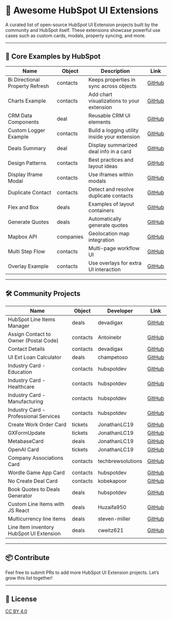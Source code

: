 # 🌟 Awesome HubSpot UI Extensions

A curated list of open-source HubSpot UI Extension projects built by the community and HubSpot itself. These extensions showcase powerful use cases such as custom cards, modals, property syncing, and more.

---

## 🧩 Core Examples by HubSpot

| Name | Object | Description | Link |
|------|--------|-------------|------|
| Bi Directional Property Refresh | contacts | Keeps properties in sync across objects | [GitHub](https://github.com/HubSpot/ui-extensions-examples/tree/main/bi-directional-property-refresh) |
| Charts Example | contacts | Add chart visualizations to your extension | [GitHub](https://github.com/HubSpot/ui-extensions-examples/tree/main/charts-example) |
| CRM Data Components | deal | Reusable CRM UI elements | [GitHub](https://github.com/HubSpot/ui-extensions-examples/tree/main/crm-data-components) |
| Custom Logger Example | contacts | Build a logging utility inside your extension | [GitHub](https://github.com/HubSpot/ui-extensions-examples/tree/main/custom-logger-example) |
| Deals Summary | deal | Display summarized deal info in a card | [GitHub](https://github.com/HubSpot/ui-extensions-examples/tree/main/deals-summary) |
| Design Patterns | contacts | Best practices and layout ideas | [GitHub](https://github.com/HubSpot/ui-extensions-examples/tree/main/design-patterns) |
| Display Iframe Modal | contacts | Use iframes within modals | [GitHub](https://github.com/HubSpot/ui-extensions-examples/tree/main/display-iframe-modal) |
| Duplicate Contact | contacts | Detect and resolve duplicate contacts | [GitHub](https://github.com/HubSpot/ui-extensions-examples/tree/main/duplicate-contact) |
| Flex and Box | deals | Examples of layout containers | [GitHub](https://github.com/HubSpot/ui-extensions-examples/tree/main/flex-and-box) |
| Generate Quotes | deals | Automatically generate quotes | [GitHub](https://github.com/HubSpot/ui-extensions-examples/tree/main/generate-quotes) |
| Mapbox API | companies | Geolocation map integration | [GitHub](https://github.com/HubSpot/ui-extensions-examples/tree/main/mapbox-api) |
| Multi Step Flow | contacts | Multi-page workflow UI | [GitHub](https://github.com/HubSpot/ui-extensions-examples/tree/main/multi-step-flow) |
| Overlay Example | contacts | Use overlays for extra UI interaction | [GitHub](https://github.com/HubSpot/ui-extensions-examples/tree/main/overlay-example) |

---

## 🛠️ Community Projects

| Name | Object | Developer | Link |
|------|--------|-----------|------|
| HubSpot Line Items Manager | deals | devadigax | [GitHub](https://github.com/devadigax/Hubspot-Line-Items-Manager) |
| Assign Contact to Owner (Postal Code) | contacts | Antoinebr | [GitHub](https://github.com/Antoinebr/HubSpot-crm-extension-assign-contact-to-owner-based-on-postal-code) |
| Contact Details | contacts | devadigax | [GitHub](https://github.com/devadigax/Contact-Details) |
| UI Ext Loan Calculator | deals | champetoso | [GitHub](https://github.com/champetoso/ui-ext-loan-calculator) |
| Industry Card - Education | contacts | hubspotdev | [GitHub](https://github.com/hubspotdev/uie-industry-card-samples/tree/main/education) |
| Industry Card - Healthcare | contacts | hubspotdev | [GitHub](https://github.com/hubspotdev/uie-industry-card-samples/tree/main/healthcare) |
| Industry Card - Manufacturing | contacts | hubspotdev | [GitHub](https://github.com/hubspotdev/uie-industry-card-samples/tree/main/manufacturing) |
| Industry Card - Professional Services | contacts | hubspotdev | [GitHub](https://github.com/hubspotdev/uie-industry-card-samples/tree/main/professional_services) |
| Create Work Order Card | tickets | JonathanLC19 | [GitHub](https://github.com/JonathanLC19/hubspot_ui_extensions/tree/main/Create%20Work%20Order%20Card) |
| GXFormUpdate | tickets | JonathanLC19 | [GitHub](https://github.com/JonathanLC19/hubspot_ui_extensions/tree/main/GXFormUpdate/gxFormUpdate) |
| MetabaseCard | deals | JonathanLC19 | [GitHub](https://github.com/JonathanLC19/hubspot_ui_extensions/tree/main/Metabase/metabaseCard) |
| OpenAI Card | tickets | JonathanLC19 | [GitHub](https://github.com/JonathanLC19/hubspot_ui_extensions/tree/main/OpenAICard/openaiCard) |
| Company Associations Card | contacts | techbrewsolutions | [GitHub](https://github.com/techbrewsolutions/ui-ext-public) |
| Wordle Game App Card | contacts | hubspotdev | [GitHub](https://github.com/hubspotdev/uie-wordle) |
| No Create Deal Card | contacts | kobekapoor | [GitHub](https://github.com/kobekapoor/HS_Extension-NoCreateDealCard/tree/main) |
| Book Quotes to Deals Generator | deals | hubspotdev | [GitHub](https://github.com/hubspotdev/book-quotes-to-deals) |
| Custom Line Items with JS React | deals | Huzaifa950 | [GitHub](https://github.com/Huzaifa950/Custom-Line-Items-with-JS-React) |
| Multicurrency line items | deals | steven-miller | [GitHub](https://github.com/steven-miller/multicurrency-line-items) |
| Line Item inventory HubSpot UI Extension | deals | cweitz621 | [GitHub](https://github.com/cweitz621/Line_Item_inventory_HubSpot_UI_Extension) |

---

## 📦 Contribute

Feel free to submit PRs to add more HubSpot UI Extension projects. Let’s grow this list together!

---

## 🧠 License

[CC BY 4.0](https://creativecommons.org/licenses/by/4.0/)
